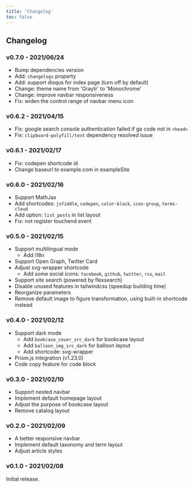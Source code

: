 ```yaml
---
title: 'Changelog'
toc: false
---
```


## Changelog

### v0.7.0 - 2021/06/24

* Bump dependencies version
* Add: `changelogs` property
* Add: support disqus for index page (turn off by default)
* Change: theme name from 'Graytr' to 'Monochrome'
* Change: improve navbar responsiveness
* Fix: widen the control range of navbar menu icon

### v0.6.2 - 2021/04/15

* Fix: google search console authentication failed if ga code not in `<head>`
* Fix: `clipboard-polyfill/text` dependency resolved issue

### v0.6.1 - 2021/02/17

* Fix: codepen shortcode id
* Change baseurl to example.com in exampleSite

### v0.6.0 - 2021/02/16

* Support MathJax
* Add shortcodes: `jsfiddle`, `codepen`, `color-block`, `icon-group`, `terms-cloud`
* Add option: `list_posts` in list layout
* Fix: not register touchend event

### v0.5.0 - 2021/02/15

* Support multilingual mode
  * Add i18n
* Support Open Graph, Twitter Card
* Adjust svg-wrapper shortcode
  * Add some social icons: `facebook`, `github`, `twitter`, `rss`, `mail`
* Support site search (powered by flexsearch)
* Disable unused features in tailwindcss (speedup building time)
* Reorganize parameters
* Remove default image to figure transformation, using built-in shortcode instead

### v0.4.0 - 2021/02/12

* Support dark mode
  * Add `bookcase_cover_src_dark` for bookcase layout
  * Add `balloon_img_src_dark` for balloon layout
  * Add shortcode: svg-wrapper
* Prism.js integration (v1.23.0)
* Code copy feature for code block

### v0.3.0 - 2021/02/10

* Support nested navbar
* Implement default homepage layout
* Adjust the purpose of bookcase layout
* Remove catalog layout

### v0.2.0 - 2021/02/09

* A better responsive navbar
* Implement default taxonomy and term layout
* Adjust article styles

### v0.1.0 - 2021/02/08

Initial release.

